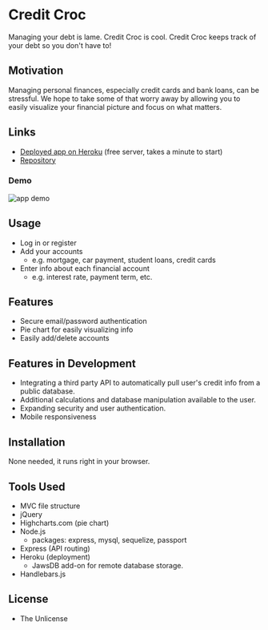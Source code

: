 # Credit Croc
Managing your debt is lame. Credit Croc is cool. Credit Croc keeps track of your debt so you don't have to!

## Motivation
Managing personal finances, especially credit cards and bank loans, can be stressful. We hope to take some of that worry away by allowing you to easily visualize your financial picture and focus on what matters.

## Links
* [Deployed app on Heroku](https://hungry-croconaw.herokuapp.com/) (free server, takes a minute to start)
* [Repository](https://github.com/coryjquirk/croconaw-squad)

### Demo
<img src="https://coryjquirk.github.io/credit-croc/public/assets/img/creditcrocdemo.gif" alt="app demo">

## Usage
* Log in or register
* Add your accounts
    * e.g. mortgage, car payment, student loans, credit cards
* Enter info about each financial account
    * e.g. interest rate, payment term, etc.

## Features
* Secure email/password authentication
* Pie chart for easily visualizing info
* Easily add/delete accounts

## Features in Development
* Integrating a third party API to automatically pull user's credit info from a public database.
* Additional calculations and database manipulation available to the user.
* Expanding security and user authentication.
* Mobile responsiveness

## Installation
None needed, it runs right in your browser.

## Tools Used
* MVC file structure
* jQuery
* Highcharts.com (pie chart)
* Node.js
    * packages: express, mysql, sequelize, passport
* Express (API routing)
* Heroku (deployment)
    * JawsDB add-on for remote database storage.
* Handlebars.js

## License
* The Unlicense
